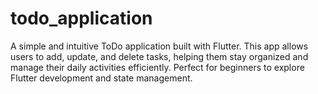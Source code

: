 # todo_application
A simple and intuitive ToDo application built with Flutter. This app allows users to add, update, and delete tasks, helping them stay organized and manage their daily activities efficiently. Perfect for beginners to explore Flutter development and state management.
